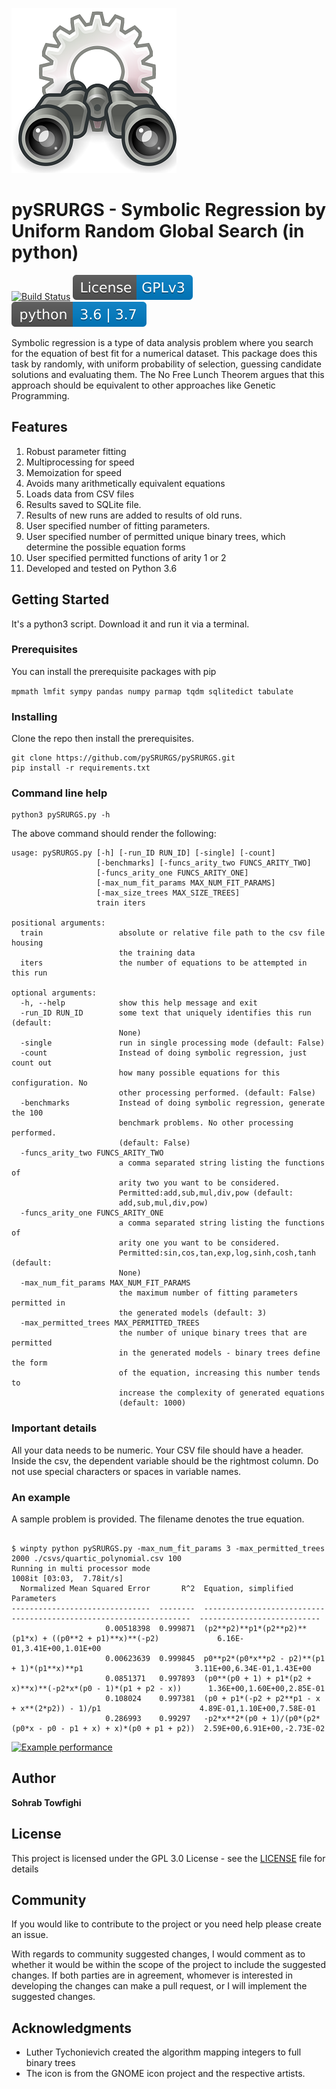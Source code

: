 
![Binoculars](image/Gnome-system-search.jpg)

# pySRURGS - Symbolic Regression by Uniform Random Global Search (in python)
[![Build Status](https://travis-ci.com/pySRURGS/pySRURGS.svg?branch=master)](https://travis-ci.com/pySRURGS/pySRURGS)
[![License: GPL v3](image/License-GPLv3-blue.svg)](https://www.gnu.org/licenses/gpl-3.0)
[![python versions](image/python-3_6_3_7-blue.svg)](https://www.python.org)

Symbolic regression is a type of data analysis problem where you search for the 
equation of best fit for a numerical dataset. This package does this task by 
randomly, with uniform probability of selection, guessing candidate solutions 
and evaluating them. The No Free Lunch Theorem argues that this approach should 
be equivalent to other approaches like Genetic Programming.

## Features 

1. Robust parameter fitting
2. Multiprocessing for speed
3. Memoization for speed
4. Avoids many arithmetically equivalent equations
5. Loads data from CSV files
6. Results saved to SQLite file. 
7. Results of new runs are added to results of old runs.
8. User specified number of fitting parameters.
9. User specified number of permitted unique binary trees, which determine the possible equation forms 
10. User specified permitted functions of arity 1 or 2
11. Developed and tested on Python 3.6

## Getting Started

It's a python3 script. Download it and run it via a terminal.

### Prerequisites

You can install the prerequisite packages with pip

```mpmath lmfit sympy pandas numpy parmap tqdm sqlitedict tabulate```

### Installing

Clone the repo then install the prerequisites.

```
git clone https://github.com/pySRURGS/pySRURGS.git
pip install -r requirements.txt
```

### Command line help

```
python3 pySRURGS.py -h
```

The above command should render the following:

```
usage: pySRURGS.py [-h] [-run_ID RUN_ID] [-single] [-count]
                   [-benchmarks] [-funcs_arity_two FUNCS_ARITY_TWO]
                   [-funcs_arity_one FUNCS_ARITY_ONE]
                   [-max_num_fit_params MAX_NUM_FIT_PARAMS]
                   [-max_size_trees MAX_SIZE_TREES]
                   train iters

positional arguments:
  train                 absolute or relative file path to the csv file housing
                        the training data
  iters                 the number of equations to be attempted in this run

optional arguments:
  -h, --help            show this help message and exit
  -run_ID RUN_ID        some text that uniquely identifies this run (default:
                        None)
  -single               run in single processing mode (default: False)
  -count                Instead of doing symbolic regression, just count out
                        how many possible equations for this configuration. No
                        other processing performed. (default: False)
  -benchmarks           Instead of doing symbolic regression, generate the 100
                        benchmark problems. No other processing performed.
                        (default: False)
  -funcs_arity_two FUNCS_ARITY_TWO
                        a comma separated string listing the functions of
                        arity two you want to be considered.
                        Permitted:add,sub,mul,div,pow (default:
                        add,sub,mul,div,pow)
  -funcs_arity_one FUNCS_ARITY_ONE
                        a comma separated string listing the functions of
                        arity one you want to be considered.
                        Permitted:sin,cos,tan,exp,log,sinh,cosh,tanh (default:
                        None)
  -max_num_fit_params MAX_NUM_FIT_PARAMS
                        the maximum number of fitting parameters permitted in
                        the generated models (default: 3)
  -max_permitted_trees MAX_PERMITTED_TREES
                        the number of unique binary trees that are permitted
                        in the generated models - binary trees define the form
                        of the equation, increasing this number tends to
                        increase the complexity of generated equations
                        (default: 1000)
```

### Important details

All your data needs to be numeric.
Your CSV file should have a header.
Inside the csv, the dependent variable should be the rightmost column.
Do not use special characters or spaces in variable names.

### An example

A sample problem is provided. The filename denotes the true equation.

```

$ winpty python pySRURGS.py -max_num_fit_params 3 -max_permitted_trees 2000 ./csvs/quartic_polynomial.csv 100
Running in multi processor mode
1008it [03:03,  7.78it/s]
  Normalized Mean Squared Error       R^2  Equation, simplified                                                 Parameters
-------------------------------  --------  -------------------------------------------------------------------  ---------------------------
                     0.00518398  0.999871  (p2**p2)**p1*(p2**p2)**(p1*x) + ((p0**2 + p1)**x)**(-p2)             6.16E-01,3.41E+00,1.01E+00
                     0.00623639  0.999845  p0**p2*(p0*x**p2 - p2)**(p1 + 1)*(p1**x)**p1                         3.11E+00,6.34E-01,1.43E+00
                     0.0851371   0.997893  (p0**(p0 + 1) + p1*(p2 + x)**x)**(-p2*x*(p0 - 1)*(p1 + p2 - x))      1.36E+00,1.60E+00,2.85E-01
                     0.108024    0.997381  (p0 + p1*(-p2 + p2**p1 - x + x**(2*p2)) - 1)/p1                      4.89E-01,1.10E+00,7.58E-01
                     0.286993    0.99297   -p2*x**2*(p0 + 1)/(p0*(p2*(p0*x - p0 - p1 + x) + x)*(p0 + p1 + p2))  2.59E+00,6.91E+00,-2.73E-02

```

[![Example performance](image/plot.svg)]()

## Author

**Sohrab Towfighi**

## License

This project is licensed under the GPL 3.0 License - see the [LICENSE](LICENSE) file for details

## Community

If you would like to contribute to the project or you need help please create an issue. 

With regards to community suggested changes, I would comment as to whether it would be within the scope of the project to include the suggested changes. If both parties are in agreement, whomever is interested in developing the changes can make a pull request, or I will implement the suggested changes. 

## Acknowledgments

* Luther Tychonievich created the algorithm mapping integers to full binary trees
* The icon is from the GNOME icon project and the respective artists.
